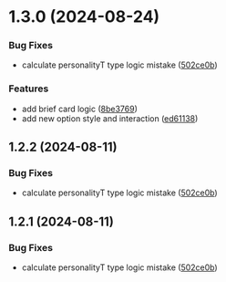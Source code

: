 # 1.3.0 (2024-08-24)


### Bug Fixes

* calculate personalityT type logic mistake ([502ce0b](https://github.com/baobaodz/hexo-mbti/commit/502ce0bf8aedbce48755f1103acc9f057974be1b))


### Features

* add brief card logic ([8be3769](https://github.com/baobaodz/hexo-mbti/commit/8be3769c76fb406dbffd11f2ad3de605635567fc))
* add new option style and interaction ([ed61138](https://github.com/baobaodz/hexo-mbti/commit/ed6113839f73d64406254cdc0b9e1293b650c201))



## 1.2.2 (2024-08-11)


### Bug Fixes

* calculate personalityT type logic mistake ([502ce0b](https://github.com/baobaodz/hexo-mbti/commit/502ce0bf8aedbce48755f1103acc9f057974be1b))



## 1.2.1 (2024-08-11)


### Bug Fixes

* calculate personalityT type logic mistake ([502ce0b](https://github.com/baobaodz/hexo-mbti/commit/502ce0bf8aedbce48755f1103acc9f057974be1b))





